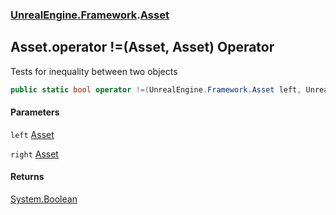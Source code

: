### [UnrealEngine.Framework](UnrealEngine_Framework.md 'UnrealEngine.Framework').[Asset](Asset.md 'UnrealEngine.Framework.Asset')
## Asset.operator !=(Asset, Asset) Operator
Tests for inequality between two objects  
```csharp
public static bool operator !=(UnrealEngine.Framework.Asset left, UnrealEngine.Framework.Asset right);
```
#### Parameters
<a name='UnrealEngine_Framework_Asset_op_Inequality(UnrealEngine_Framework_Asset_UnrealEngine_Framework_Asset)_left'></a>
`left` [Asset](Asset.md 'UnrealEngine.Framework.Asset')  
  
<a name='UnrealEngine_Framework_Asset_op_Inequality(UnrealEngine_Framework_Asset_UnrealEngine_Framework_Asset)_right'></a>
`right` [Asset](Asset.md 'UnrealEngine.Framework.Asset')  
  
#### Returns
[System.Boolean](https://docs.microsoft.com/en-us/dotnet/api/System.Boolean 'System.Boolean')  
